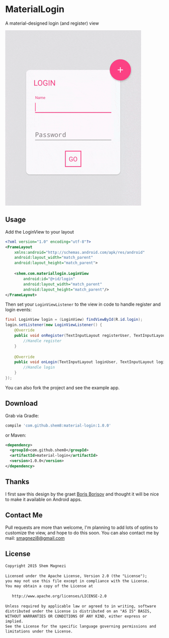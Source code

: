 # MaterialLogin

A material-designed login (and register) view

![](example.gif)



Usage
-----

Add the LoginView to your layout

```xml
<?xml version="1.0" encoding="utf-8"?>
<FrameLayout
    xmlns:android="http://schemas.android.com/apk/res/android"
    android:layout_width="match_parent"
    android:layout_height="match_parent">

    <shem.com.materiallogin.LoginView
        android:id="@+id/login"
        android:layout_width="match_parent"
        android:layout_height="match_parent"/>
</FrameLayout>
```

Then set your `LoginViewListener` to the view in code to handle register and login events:
```java
final LoginView login = (LoginView) findViewById(R.id.login);
login.setListener(new LoginViewListener() {
    @Override
    public void onRegister(TextInputLayout registerUser, TextInputLayout registerPass, TextInputLayout registerPassRep) {
        //Handle register
    }

    @Override
    public void onLogin(TextInputLayout loginUser, TextInputLayout loginPass) {
        //Handle login
    }
});
```

You can also fork the project and see the example app.


Download
--------

Grab via Gradle:
```groovy
compile 'com.github.shem8:material-login:1.0.0'
```
or Maven:
```xml
<dependency>
  <groupId>com.github.shem8</groupId>
  <artifactId>material-login</artifactId>
  <version>1.0.0</version>
</dependency>
```



Thanks
--------

I first saw this design by the graet [Boris Borisov][1] and thought it will be nice to make it available on Android apps.



Contact Me
-----------

Pull requests are more than welcome, I'm planning to add lots of optins to customize the view, and hope to do this soon.
You can also contact me by mail: smagnezi8@gmail.com



License
--------

    Copyright 2015 Shem Magnezi

    Licensed under the Apache License, Version 2.0 (the "License");
    you may not use this file except in compliance with the License.
    You may obtain a copy of the License at

       http://www.apache.org/licenses/LICENSE-2.0

    Unless required by applicable law or agreed to in writing, software
    distributed under the License is distributed on an "AS IS" BASIS,
    WITHOUT WARRANTIES OR CONDITIONS OF ANY KIND, either express or implied.
    See the License for the specific language governing permissions and
    limitations under the License.
    
    
[1]: http://www.materialup.com/posts/compact-login
